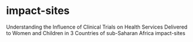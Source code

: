 impact-sites
============
Understanding the Influence of Clinical Trials on Health Services Delivered to Women and Children 
in 3 Countries of sub-Saharan Africa
impact-sites
